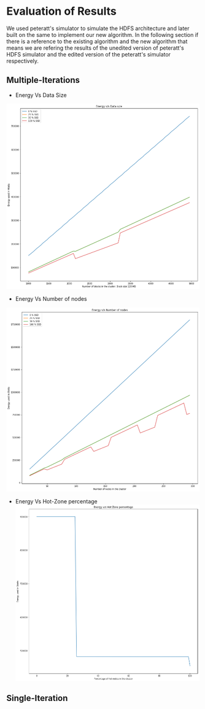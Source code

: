 Evaluation of Results
=====================

We used peteratt's simulator to simulate the HDFS architecture and later built on the same to implement our new algorithm. In the following section if there is a reference to the existing algorithm and the new algorithm that means we are refering the results of the unedited version of peteratt's HDFS simulator and the edited version of the peteratt's simulator respectively. 

Multiple-Iterations
-------------------
- Energy Vs Data Size

![](../Presentations/Data-Reports/Multiple-Iterations/output_6_0.png)

- Energy Vs Number of nodes

![](../Presentations/Data-Reports/Multiple-Iterations/output_13_0.png)

- Energy Vs Hot-Zone percentage
![](../Presentations/Data-Reports/Multiple-Iterations/output_16_0.png)


Single-Iteration
-----------------
